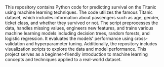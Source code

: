 This repository contains Python code for predicting survival on the Titanic using machine learning techniques. The code utilizes the famous Titanic dataset, which includes information about passengers such as age, gender, ticket class, and whether they survived or not. The script preprocesses the data, handles missing values, engineers new features, and trains various machine learning models including decision trees, random forests, and logistic regression. It evaluates the models' performance using cross-validation and hyperparameter tuning. Additionally, the repository includes visualization scripts to explore the data and model performance. This project serves as a beginner-friendly introduction to machine learning concepts and techniques applied to a real-world dataset.
